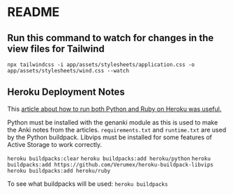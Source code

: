 # README

## Run this command to watch for changes in the view files for Tailwind

`npx tailwindcss -i app/assets/stylesheets/application.css -o app/assets/stylesheets/wind.css --watch`

## Heroku Deployment Notes

This [article about how to run both Python and Ruby on Heroku was useful.](https://www.codementor.io/@inanc/how-to-run-python-and-ruby-on-heroku-with-multiple-buildpacks-kgy6g3b1e)

Python must be installed with the genanki module as this is used to make the Anki notes from the articles. `requirements.txt` and `runtime.txt` are used by the Python buildpack.
Libvips must be installed for some features of Active Storage to work correctly.

`heroku buildpacks:clear`
`heroku buildpacks:add heroku/python`
`heroku buildpacks:add https://github.com/Verumex/heroku-buildpack-libvips`
`heroku buildpacks:add heroku/ruby`

To see what buildpacks will be used:
`heroku buildpacks`